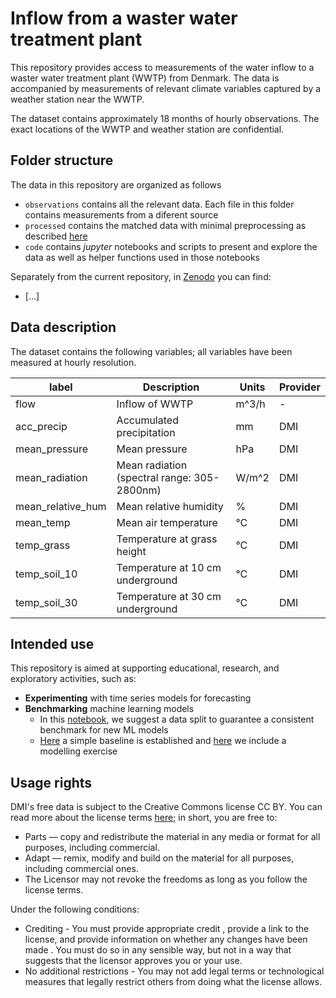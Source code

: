 # Inflow from a waster water treatment plant

This repository provides access to measurements of the water inflow to a waster water treatment plant (WWTP) from Denmark. The data is accompanied by measurements of relevant climate variables captured by a weather station near the WWTP.

The dataset contains approximately 18 months of hourly observations. The exact locations of the WWTP and weather station are confidential.

## Folder structure

The data in this repository are organized as follows

- `observations` contains all the relevant data. Each file in this folder contains measurements from a diferent source
- `processed` contains the matched data with minimal preprocessing as described [here](./code/overview.ipynb)
- `code` contains _jupyter_ notebooks and scripts to present and explore the data as well as helper functions used in those notebooks

Separately from the current repository, in [Zenodo]() you can find:
- [...]


## Data description

The dataset contains the following variables; all variables have been measured at hourly resolution.

| label | Description | Units | Provider |
| --- | --- | --- | --- |
| flow | Inflow of WWTP | m^3/h | - |
| acc_precip | Accumulated precipitation | mm | DMI |
| mean_pressure | Mean pressure | hPa | DMI |
| mean_radiation | Mean radiation (spectral range: 305-2800nm) | W/m^2 | DMI |
| mean_relative_hum | Mean relative humidity | % | DMI |
| mean_temp | Mean air temperature | °C | DMI |
| temp_grass | Temperature at grass height | °C | DMI |
| temp_soil_10 | Temperature at 10 cm underground | °C | DMI |
| temp_soil_30 | Temperature at 30 cm underground |  °C| DMI |

## Intended use

This repository is aimed at supporting educational, research, and exploratory activities, such as:

- __Experimenting__ with time series models for forecasting
- __Benchmarking__ machine learning models
    - In this [notebook](./code/data_split.ipynb), we suggest a data split to guarantee a consistent benchmark for new ML models
    - [Here](./code/baseline.ipynb) a simple baseline is established and [here](./code/xgboost.ipynb) we include a modelling exercise


## Usage rights

DMI's free data is subject to the Creative Commons license CC BY. You can read more about the license terms [here](https://www.dmi.dk/friedata/guides-til-frie-data/vilkar-for-brug-af-data); in short, you are free to:

- Parts — copy and redistribute the material in any media or format for all purposes, including commercial.
- Adapt — remix, modify and build on the material for all purposes, including commercial ones.
- The Licensor may not revoke the freedoms as long as you follow the license terms.

Under the following conditions:

- Crediting - You must provide appropriate credit , provide a link to the license, and provide information on whether any changes have been made . You must do so in any sensible way, but not in a way that suggests that the licensor approves you or your use.
- No additional restrictions - You may not add legal terms or technological measures that legally restrict others from doing what the license allows.